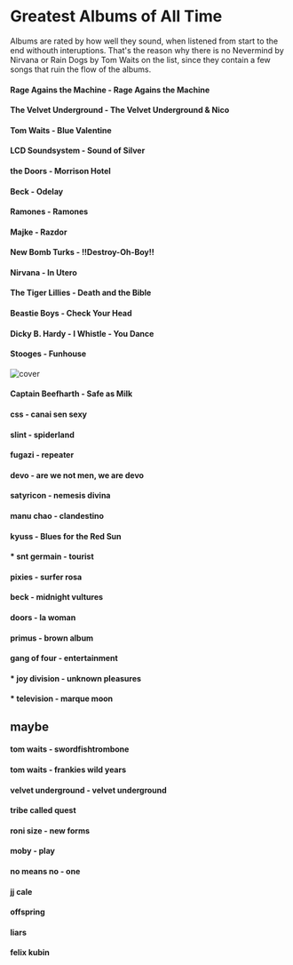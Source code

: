 Greatest Albums of All Time
===========================
Albums are rated by how well they sound, when listened from start to the end withouth interuptions. That's the reason why there is no Nevermind by Nirvana or Rain Dogs by Tom Waits on the list, since they contain a few songs that ruin the flow of the albums.

#### Rage Agains the Machine - Rage Agains the Machine


#### The Velvet Underground - The Velvet Underground & Nico


#### Tom Waits - Blue Valentine
#### LCD Soundsystem - Sound of Silver
#### the Doors - Morrison Hotel
#### Beck - Odelay
#### Ramones - Ramones
#### Majke - Razdor
#### New Bomb Turks - !!Destroy-Oh-Boy!!
#### Nirvana - In Utero
#### The Tiger Lillies - Death and the Bible
#### Beastie Boys - Check Your Head
#### Dicky B. Hardy  - I Whistle - You Dance


#### Stooges - Funhouse
![cover](http://assets.rollingstone.com/assets/images/list/72ab0de08f21bb55ef5f4dff665cf842cab0b3ac.jpg)
#### Captain Beefharth - Safe as Milk
#### css - canai sen sexy
#### slint - spiderland
#### fugazi - repeater
#### devo - are we not men, we are devo


#### satyricon - nemesis divina
#### manu chao - clandestino
#### kyuss - Blues for the Red Sun


#### * snt germain - tourist
#### pixies - surfer rosa
#### beck - midnight vultures
#### doors - la woman
#### primus - brown album
#### gang of four - entertainment
#### * joy division - unknown pleasures
#### * television - marque moon

maybe
-----
#### tom waits - swordfishtrombone
#### tom waits - frankies wild years
#### velvet underground - velvet underground
#### tribe called quest
#### roni size - new forms
#### moby - play
#### no means no - one
#### jj cale
#### offspring
#### liars
#### felix kubin

